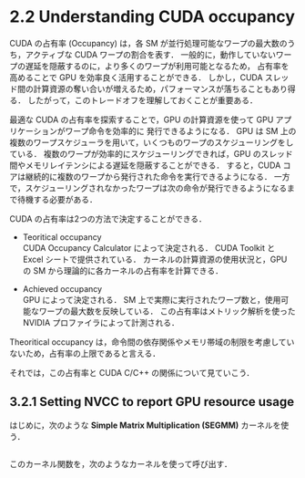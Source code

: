 # 2.2 Understanding CUDA occupancy
CUDA の占有率 (Occupancy) は，各 SM が並行処理可能なワープの最大数のうち，アクティブな CUDA ワープの割合を表す．
一般的に，動作していないワープの遅延を隠蔽するのに，より多くのワープが利用可能となるため，
占有率を高めることで GPU を効率良く活用することができる．
しかし，CUDA スレッド間の計算資源の奪い合いが増えるため，パフォーマンスが落ちることもあり得る．
したがって，このトレードオフを理解しておくことが重要ある．

最適な CUDA の占有率を探索することで，GPU の計算資源を使って GPU アプリケーションがワープ命令を効率的に
発行できるようになる．
GPU は SM 上の複数のワープスケジューラを用いて，いくつものワープのスケジューリングをしている．
複数のワープが効率的にスケジューリングできれば，GPU のスレッド間やメモリレイテンシによる遅延を隠蔽することができる．
すると，CUDA コアは継続的に複数のワープから発行された命令を実行できるようになる．
一方で，スケジューリングされなかったワープは次の命令が発行できるようになるまで待機する必要がある．

CUDA の占有率は2つの方法で決定することができる．

- Teoritical occupancy  
  CUDA Occupancy Calculator によって決定される．
  CUDA Toolkit と Excel シートで提供されている．
  カーネルの計算資源の使用状況と，GPU の SM から理論的に各カーネルの占有率を計算できる．

- Achieved occupancy  
  GPU によって決定される．
  SM 上で実際に実行されたワープ数と，使用可能なワープの最大数を反映している．
  この占有率はメトリック解析を使った NVIDIA プロファイラによって計測される．

Theoritical occupancy は，命令間の依存関係やメモリ帯域の制限を考慮していないため，占有率の上限であると言える．

それでは，この占有率と CUDA C/C++ の関係について見ていこう．


## 3.2.1 Setting NVCC to report GPU resource usage
はじめに，次のような **Simple Matrix Multiplication (SEGMM)** カーネルを使う．

```c

```

このカーネル関数を，次のようなカーネルを使って呼び出す．